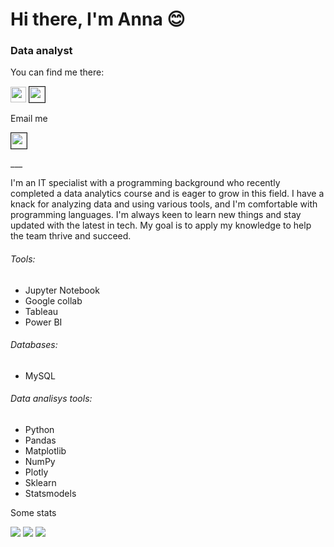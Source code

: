 ### <h1 align="left"> Hi there, I'm Anna 😊</a> 
### <h3 align="left">Data analyst</h3>

You can find me there: 
<p> 
  <a href="https://www.linkedin.com/in/anna-yepinietova/"><img src="https://img.shields.io/badge/linkedin-%230077B5.svg?&style=for-the-badge&logo=linkedin&logoColor=white" height=25></a>     
  <a href="https://www.kaggle.com/warmduck"><img src="https://www.kaggle.com/static/images/site-logo.svg?&style=for-the-badge&logo=kaggle&logoColor=white" height=25 border=1></a>
  
</p>

Email me
<p>
  <a href="https://mail.google.com/mail/?view=cm&fs=1&to=yepinietova@gmail.com&su=GitAsk&body=Hey, Ann!"><img src="https://img.shields.io/badge/Gmail-D14836?style=for-the-badge&logo=gmail&logoColor=white?&style=for-the-badge&logo=gmail&logoColor=white" height=25 border=1></a>
</p>
___

I'm an IT specialist with a programming background who recently completed a data analytics course and is eager to grow in this field. I have a knack for analyzing data and using various tools, and I'm comfortable with programming languages. I'm always keen to learn new things and stay updated with the latest in tech. My goal is to apply my knowledge to help the team thrive and succeed.

###### Tools: 
- Jupyter Notebook
- Google collab
- Tableau
- Power BI 

###### Databases: 
- MySQL

###### Data analisys tools: 
- Python
- Pandas
- Matplotlib
- NumPy
- Plotly
- Sklearn
- Statsmodels

Some stats

![](https://github-profile-summary-cards.vercel.app/api/cards/profile-details?username=warmduck&theme=buefy) 
![](https://github-profile-summary-cards.vercel.app/api/cards/repos-per-language?username=warmduck&theme=buefy)
![](https://github-profile-summary-cards.vercel.app/api/cards/stats?username=warmduck&theme=buefy)


<!--
**warmduck/warmduck** is a ✨ _special_ ✨ repository because its `README.md` (this file) appears on your GitHub profile.

Here are some ideas to get you started:

- 🔭 I’m currently working on ...
- 🌱 I’m currently learning ...
- 👯 I’m looking to collaborate on ...
- 🤔 I’m looking for help with ...
- 💬 Ask me about ...
- 📫 How to reach me: ...
- 😄 Pronouns: ...
- ⚡ Fun fact: ...
-->
